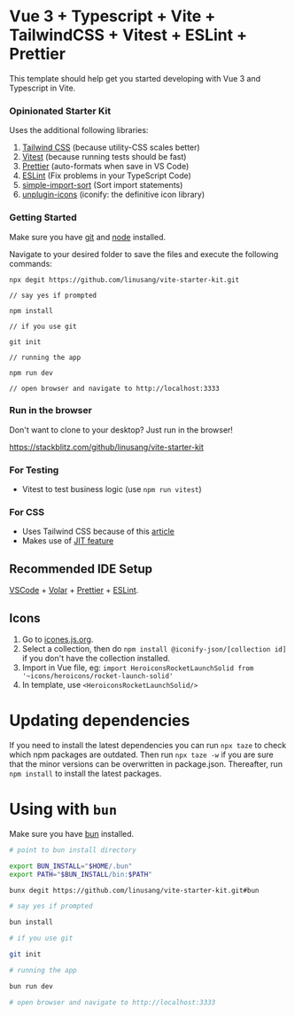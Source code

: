 # Vue 3 + Typescript + Vite + TailwindCSS + Vitest + ESLint + Prettier

This template should help get you started developing with Vue 3 and Typescript in Vite.

### Opinionated Starter Kit

Uses the additional following libraries:

1. [Tailwind CSS](https://tailwindcss.com/) (because utility-CSS scales better)
2. [Vitest](https://vitest.dev/) (because running tests should be fast)
3. [Prettier](https://prettier.io/) (auto-formats when save in VS Code)
4. [ESLint](https://eslint.org/) (Fix problems in your TypeScript Code)
5. [simple-import-sort](https://github.com/lydell/eslint-plugin-simple-import-sort) (Sort import statements)
6. [unplugin-icons](https://github.com/antfu/unplugin-icons) (iconify: the definitive icon library)

### Getting Started

Make sure you have [git](https://git-scm.com/) and [node](https://nodejs.org/) installed.

Navigate to your desired folder to save the files
and execute the following commands:

```
npx degit https://github.com/linusang/vite-starter-kit.git

// say yes if prompted

npm install

// if you use git

git init

// running the app

npm run dev

// open browser and navigate to http://localhost:3333

```

### Run in the browser

Don't want to clone to your desktop? Just run in the browser!

https://stackblitz.com/github/linusang/vite-starter-kit

### For Testing

- Vitest to test business logic (use `npm run vitest`)

### For CSS

- Uses Tailwind CSS because of this [article](https://adamwathan.me/css-utility-classes-and-separation-of-concerns/)
- Makes use of [JIT feature](https://www.youtube.com/watch?v=3O_3X7InOw8)

## Recommended IDE Setup

[VSCode](https://code.visualstudio.com/) + [Volar](https://marketplace.visualstudio.com/items?itemName=johnsoncodehk.volar) + [Prettier](https://marketplace.visualstudio.com/items?itemName=esbenp.prettier-vscode) + [ESLint](https://marketplace.visualstudio.com/items?itemName=dbaeumer.vscode-eslint).

## Icons

1. Go to [icones.js.org](https://icones.js.org/).
2. Select a collection, then do `npm install @iconify-json/[collection id]` if you don't have the collection installed.
3. Import in Vue file, eg: `import HeroiconsRocketLaunchSolid from '~icons/heroicons/rocket-launch-solid'`
4. In template, use `<HeroiconsRocketLaunchSolid/>`

# Updating dependencies

If you need to install the latest dependencies you can run `npx taze` to check which npm packages are outdated. Then run `npx taze -w` if you are sure that the minor versions can be overwritten in package.json. Thereafter, run `npm install` to install the latest packages.

# Using with `bun`

Make sure you have [bun](https://bun.sh/) installed.

```bash
# point to bun install directory

export BUN_INSTALL="$HOME/.bun"
export PATH="$BUN_INSTALL/bin:$PATH"

bunx degit https://github.com/linusang/vite-starter-kit.git#bun

# say yes if prompted

bun install

# if you use git

git init

# running the app

bun run dev

# open browser and navigate to http://localhost:3333

```

